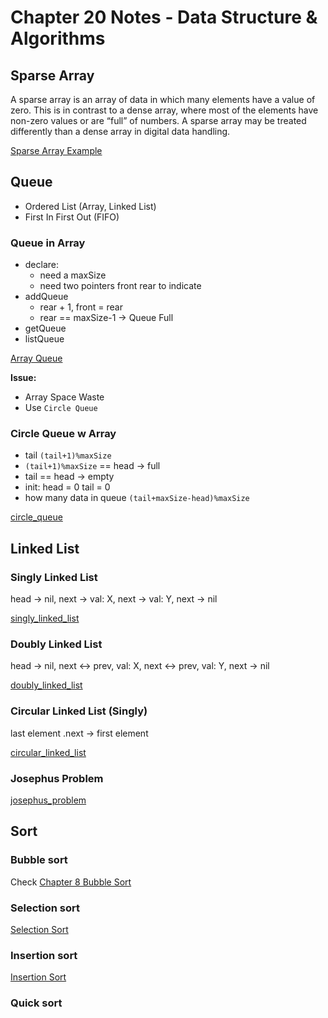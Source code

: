 # Chapter 20 Notes - Data Structure & Algorithms

## Sparse Array
A sparse array is an array of data in which many elements have a value of zero. This is in contrast to a dense array, where most of the elements have non-zero values or are “full” of numbers. A sparse array may be treated differently than a dense array in digital data handling.

[Sparse Array Example](01_sparsearray/main.go)

## Queue
- Ordered List (Array, Linked List)
- First In First Out (FIFO)

### Queue in Array
- declare: 
    - need a maxSize
    - need two pointers front rear to indicate
- addQueue
    - rear + 1, front = rear
    - rear == maxSize-1 -> Queue Full
- getQueue
- listQueue

[Array Queue](02_queue/array_queue/main.go)

**Issue:**
- Array Space Waste
- Use `Circle Queue`

### Circle Queue w Array
- tail `(tail+1)%maxSize`
- `(tail+1)%maxSize` == head -> full
- tail == head -> empty
- init: head = 0 tail = 0
- how many data in queue `(tail+maxSize-head)%maxSize`

[circle_queue](02_queue/circle_queue/main.go)

## Linked List

### Singly Linked List

head -> nil, next -> val: X, next -> val: Y, next -> nil

[singly_linked_list](03_linkedlist/singly_linked_list/main.go)

### Doubly Linked List

head -> nil, next <-> prev, val: X, next <-> prev, val: Y, next -> nil

[doubly_linked_list](03_linkedlist/doubly_linked_list/main.go)

### Circular Linked List (Singly)

last element .next -> first element

[circular_linked_list](03_linkedlist/circular_linked_list/main.go)

### Josephus Problem

[josephus_problem](03_linkedlist/josephus_problem/main.go)

## Sort
### Bubble sort
Check [Chapter 8 Bubble Sort](../chapter08/sort01_bubble/main.go)
### Selection sort
[Selection Sort](04_sort/selection_sort/main.go)
### Insertion sort
[Insertion Sort](04_sort/insertion_sort/main.go)
### Quick sort